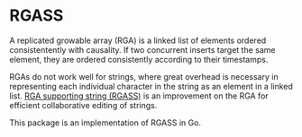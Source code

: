 # RGASS

A replicated growable array (RGA) is a linked list of elements ordered
consistentently with causality. If two concurrent inserts target the same
element, they are ordered consistently according to their timestamps.

RGAs do not work well for strings, where great overhead is necessary in
representing each individual character in the string as an element in a linked
list. [RGA supporting string (RGASS)][rgass] is an improvement on the RGA for
efficient collaborative editing of strings.

This package is an implementation of RGASS in Go.

[rgass]: http://www.sciencedirect.com/science/article/pii/S1474034616301811
